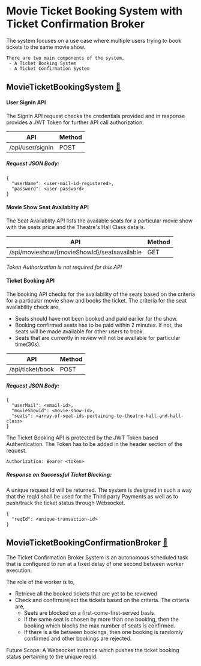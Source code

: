 # Movie Ticket Booking System with Ticket Confirmation Broker

The system focuses on a use case where multiple users trying to book tickets to the same movie show.

```
There are two main components of the system,
 - A Ticket Booking System
 - A Ticket Confirmation System
```

## MovieTicketBookingSystem [🔗](./MovieTicketBookingSystem)

#### User SignIn API

The SignIn API request checks the credentials provided and in response provides a JWT Token for further API call authorization.

API | Method
----|-------
/api/user/signin | POST

##### Request JSON Body:

```
{
  "userName": <user-mail-id-registered>,
  "password": <user-password>
}
```
#### Movie Show Seat Availablity API

The Seat Availablity API lists the available seats for a particular movie show with the seats price and the Theatre's Hall Class details.

API | Method
----|-------
/api/movieshow/{movieShowId}/seatsavailable | GET

*Token Authorization is not required for this API*

#### Ticket Booking API

The booking API checks for the availability of the seats based on the criteria for a particular movie show and books the ticket.
The criteria for the seat availability check are,
 - Seats should have not been booked and paid earlier for the show.
 - Booking confirmed seats has to be paid within 2 minutes. If not, the seats will be made available for other users to book.
 - Seats that are currently in review will not be available for particular time(30s).

API | Method
----|-------
/api/ticket/book | POST

##### Request JSON Body:

```
{
  "userMail": <email-id>,
  "movieShowId": <movie-show-id>,
  "seats": <array-of-seat-ids-pertaining-to-theatre-hall-and-hall-class>
}
```

The Ticket Booking API is protected by the JWT Token based Authentication.
The Token has to be added in the header section of the request.

```
Authorization: Bearer <token>
```

##### Response on Successful Ticket Blocking:

A unique request Id will be returned. The system is designed in such a way that the reqId shall be used for the Third party Payments as well as to push/track the ticket status through Websocket.

```
{
  "reqId": <unique-transaction-id>
}
```

## MovieTicketBookingConfirmationBroker [🔗](./MovieTicketBookingConfirmationBroker)

The Ticket Confirmation Broker System is an autonomous scheduled task that is configured to run at a fixed delay of one second between worker execution.

The role of the worker is to,
- Retrieve all the booked tickets that are yet to be reviewed
- Check and confirm/reject the tickets based on the criteria. The criteria are,
  - Seats are blocked on a first-come-first-served basis.
  - If the same seat is chosen by more than one booking, then the booking which blocks the max number of seats is confirmed.
  - If there is a tie between bookings, then one booking is randomly confirmed and other bookings are rejected.

Future Scope:
A Websocket instance which pushes the ticket booking status pertaining to the unique reqId.